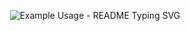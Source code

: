 <p align="center">
  <img src="https://readme-typing-svg.demolab.com/?lines=欢+迎+你，+贞+白+学+子!;这+是+一+个+贞+白+校+友+网+站!;&font=Fira%20Code&center=true&width=380&height=50&duration=4000&pause=1000" alt="Example Usage - README Typing SVG">
</p>
